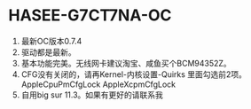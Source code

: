 # HASEE-G7CT7NA-OC
1. 最新OC版本0.7.4
2. 驱动都是最新。
3. 基本功能完美。无线网卡建议淘宝、咸鱼买个BCM94352Z。
4. CFG没有关闭的，请再Kernel-内核设置-Quirks 里面勾选前2项。AppleCpuPmCfgLock AppleXcpmCfgLock
5. 自用big sur 11.3。如果有更好的请联系我
